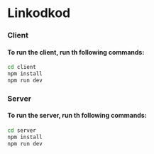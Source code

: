 # Linkodkod

### Client

#### To run the client, run th following commands:

```bash
cd client
npm install
npm run dev
```

### Server

#### To run the server, run th following commands:

```bash
cd server
npm install
npm run dev
```
